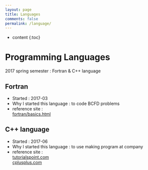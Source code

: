 ```yaml
---
layout: page
title: Languages
comments: false
permalink: /language/
---
```


* content
{:toc}

# Programming Languages
2017 spring semester : Fortran & C++ language

## Fortran
* Started : 2017-03
* Why I started this language : to code BCFD problems
* reference site :  
[fortran/basics.html](http://seismic.yonsei.ac.kr/fortran/basics.html)

## C++ language
* Started : 2017-06
* Why I started this language : to use making program at company
* reference site :  
[tutorialspoint.com](https://www.tutorialspoint.com/cprogramming/)  
[cplusplus.com](http://www.cplusplus.com/doc/)
